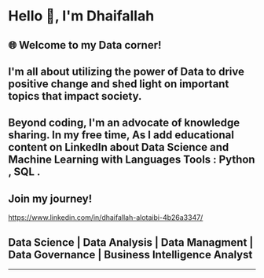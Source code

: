  # Hello 👋, I'm Dhaifallah

## 🌐 Welcome to my Data corner!
## I'm all about utilizing the power of Data to drive positive change and shed light on important topics that impact society. 

## Beyond coding, I'm an advocate of knowledge sharing. In my free time, As I add educational content on LinkedIn about Data Science and Machine Learning with Languages Tools : Python , SQL . 

## Join my journey!

https://www.linkedin.com/in/dhaifallah-alotaibi-4b26a3347/ 
## Data Science | Data Analysis | Data Managment | Data Governance | Business Intelligence Analyst



---

